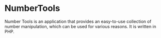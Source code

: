 # NumberTools
Number Tools is an application that provides an easy-to-use collection of number manipulation, which can be used for various reasons. It is written in PHP.
